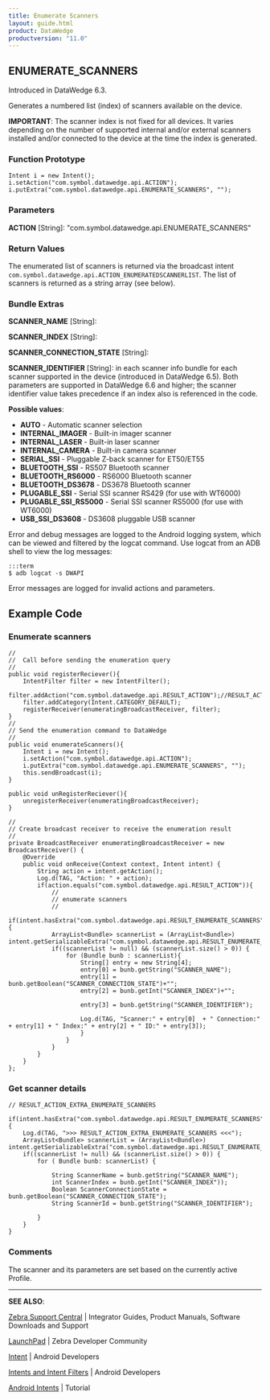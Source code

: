 ```yaml
---
title: Enumerate Scanners
layout: guide.html
product: DataWedge
productversion: "11.0"
---
```


## ENUMERATE_SCANNERS

Introduced in DataWedge 6.3.

Generates a numbered list (index) of scanners available on the device.

**IMPORTANT**: The scanner index is not fixed for all devices. It varies depending on the number of supported internal and/or external scanners installed and/or connected to the device at the time the index is generated.

### Function Prototype

    Intent i = new Intent();
    i.setAction("com.symbol.datawedge.api.ACTION");
    i.putExtra("com.symbol.datawedge.api.ENUMERATE_SCANNERS", "");

### Parameters

**ACTION** [String]: "com.symbol.datawedge.api.ENUMERATE_SCANNERS"

### Return Values

The enumerated list of scanners is returned via the broadcast intent `com.symbol.datawedge.api.ACTION_ENUMERATEDSCANNERLIST`. The list of scanners is returned as a string array (see below).

### Bundle Extras

**SCANNER_NAME** [String]:

**SCANNER_INDEX** [String]:

**SCANNER_CONNECTION_STATE** [String]:

**SCANNER_IDENTIFIER** [String]: in each scanner info bundle for each scanner supported in the device (introduced in DataWedge 6.5). Both parameters are supported in DataWedge 6.6 and higher; the scanner identifier value takes precedence if an index also is referenced in the code.

**Possible values**:

- **AUTO** - Automatic scanner selection
- **INTERNAL_IMAGER** - Built-in imager scanner
- **INTERNAL_LASER** - Built-in laser scanner
- **INTERNAL_CAMERA** - Built-in camera scanner
- **SERIAL_SSI** - Pluggable Z-back scanner for ET50/ET55
- **BLUETOOTH_SSI** - RS507 Bluetooth scanner
- **BLUETOOTH_RS6000** - RS6000 Bluetooth scanner
- **BLUETOOTH_DS3678** - DS3678 Bluetooth scanner
- **PLUGABLE_SSI** - Serial SSI scanner RS429 (for use with WT6000)
- **PLUGABLE_SSI_RS5000** - Serial SSI scanner RS5000 (for use with WT6000)
- **USB_SSI_DS3608** - DS3608 pluggable USB scanner

Error and debug messages are logged to the Android logging system, which can be viewed and filtered by the logcat command. Use logcat from an ADB shell to view the log messages:

    :::term
    $ adb logcat -s DWAPI

Error messages are logged for invalid actions and parameters.

## Example Code

### Enumerate scanners

    //
    //  Call before sending the enumeration query
    //
    public void registerReciever(){
        IntentFilter filter = new IntentFilter();
        filter.addAction("com.symbol.datawedge.api.RESULT_ACTION");//RESULT_ACTION
        filter.addCategory(Intent.CATEGORY_DEFAULT);
        registerReceiver(enumeratingBroadcastReceiver, filter);
    }
    //
    // Send the enumeration command to DataWedge
    //
    public void enumerateScanners(){
        Intent i = new Intent();
        i.setAction("com.symbol.datawedge.api.ACTION");
        i.putExtra("com.symbol.datawedge.api.ENUMERATE_SCANNERS", "");
        this.sendBroadcast(i);
    }

    public void unRegisterReciever(){
        unregisterReceiver(enumeratingBroadcastReceiver);
    }

    //
    // Create broadcast receiver to receive the enumeration result
    //
    private BroadcastReceiver enumeratingBroadcastReceiver = new BroadcastReceiver() {
        @Override
        public void onReceive(Context context, Intent intent) {
            String action = intent.getAction();
            Log.d(TAG, "Action: " + action);
            if(action.equals("com.symbol.datawedge.api.RESULT_ACTION")){
                //
                // enumerate scanners
                //
                if(intent.hasExtra("com.symbol.datawedge.api.RESULT_ENUMERATE_SCANNERS")) {
                ArrayList<Bundle> scannerList = (ArrayList<Bundle>) intent.getSerializableExtra("com.symbol.datawedge.api.RESULT_ENUMERATE_SCANNERS");
                if((scannerList != null) && (scannerList.size() > 0)) {
                    for (Bundle bunb : scannerList){
                        String[] entry = new String[4];
                        entry[0] = bunb.getString("SCANNER_NAME");
                        entry[1] = bunb.getBoolean("SCANNER_CONNECTION_STATE")+"";
                        entry[2] = bunb.getInt("SCANNER_INDEX")+"";

                        entry[3] = bunb.getString("SCANNER_IDENTIFIER");

                        Log.d(TAG, "Scanner:" + entry[0]  + " Connection:" + entry[1] + " Index:" + entry[2] + " ID:" + entry[3]);
                        }
                    }
                }
            }
        }
    };

### Get scanner details

    // RESULT_ACTION_EXTRA_ENUMERATE_SCANNERS

    if(intent.hasExtra("com.symbol.datawedge.api.RESULT_ENUMERATE_SCANNERS")) {
        Log.d(TAG, ">>> RESULT_ACTION_EXTRA_ENUMERATE_SCANNERS <<<");
        ArrayList<Bundle> scannerList = (ArrayList<Bundle>) intent.getSerializableExtra("com.symbol.datawedge.api.RESULT_ENUMERATE_SCANNERS");
        if((scannerList != null) && (scannerList.size() > 0)) {
            for ( Bundle bunb: scannerList) {

                String ScannerName = bunb.getString("SCANNER_NAME");
                int ScannerIndex = bunb.getInt("SCANNER_INDEX"));
                Boolean ScannerConnectionState = bunb.getBoolean("SCANNER_CONNECTION_STATE");
                String ScannerId = bunb.getString("SCANNER_IDENTIFIER");

            }
        }
    }

<!-- 11/14/17- COMMENTED AND REPLACED WITH SAMPLE ABOVE, PER ENG.

	// First send the intents to enumerate the available scanners on the device:
	i.setAction("com.symbol.datawedge.api.ACTION");
	i.putExtra("com.symbol.datawedge.api.ENUMERATE_SCANNERS", "");
	this.sendBroadcast(i);

	// define action string:
	String enumerateScanners = "com.symbol.datawedge.api.ACTION";

	// create the intent:
	Intent i = new Intent();

	// set the action to perform:
	i.setAction(enumerateScanners);

	// send the intent to DataWedge:
	this.sendBroadcast(i);

	// enable the app to receive the enumerated list of available scanners:
	String enumeratedList = "com.symbol.datawedge.api.ACTION";

	// create a filter for the broadcast intent
	IntentFilter filter = new IntentFilter();
	 	filter.addAction(enumeratedList);
	  	filter.addCategory(Intent.CATEGORY_DEFAULT);  // NOTE: REQUIRED for DW6.2 and higher
	  	registerReceiver(myBroadcastReceiver, filter);

	// create a broadcast receiver
	private BroadcastReceiver myBroadcastReceiver = new BroadcastReceiver() {
	   @Override
	   public void onReceive(Context context, Intent intent) {
	        String action = intent.getAction();
	        Log.d(TAG, "Action: " + action);

         	if(action.equals("com.symbol.datawedge.api.RESULT_ACTION")){
            	Bundle b = intent.getExtras();

    // enumerate scanners
    if(intent.hasExtra("com.symbol.datawedge.api.RESULT_ENUMERATE_SCANNERS")) {
        ArrayList<Bundle> scannerList = (ArrayList<Bundle>) intent.getSerializableExtra("com.symbol.datawedge.api.RESULT_ENUMERATE_SCANNERS");
    if((scannerList != null) && (scannerList.size() > 0)) {
        for ( Bundle bunb: scannerList)
            Log.d(TAG,"Scanner:"+bunb.getString("SCANNER_NAME")+" Connection:"+bunb.getBoolean("SCANNER_CONNECTION_STATE")+" Index:"+bunb.getInt("SCANNER_INDEX"));
                    }
                }
			}
        }
    };
 -->
<!--  	// The following code provided by engineering on 6/26/17 [TUT-14724]
 		// Integrated with main code sample as indicated below:

	//Enumerate Scanners (send request)
        Intent i = new Intent();
        i.setAction("com.symbol.datawedge.api.ACTION");
        i.putExtra("com.symbol.datawedge.api.ENUMERATE_SCANNERS", "");
        this.sendBroadcast(i); //this line added; those above were already present in sample


	//Enumerate Scanners (receive results)
    private BroadcastReceiver broadcastReceiver = new BroadcastReceiver() {
        @Override
        public void onReceive(Context context, Intent intent) {
            String action = intent.getAction();
            Log.d(TAG, "Action: " + action); //THIS LINE ADDED TO SAMPLE

            //THE REMAINING CODE (BELOW) REPLACED THE
            // "REMAINDER OF THE ORIGINAL SAMPLE" (FARTHER BELOW)

            if(action.equals("com.symbol.datawedge.api.RESULT_ACTION")){
                Bundle b = intent.getExtras();

                // enumerate scanners
                if(intent.hasExtra("com.symbol.datawedge.api.RESULT_ENUMERATE_SCANNERS")) {
                    ArrayList<Bundle> scannerList = (ArrayList<Bundle>) intent.getSerializableExtra("com.symbol.datawedge.api.RESULT_ENUMERATE_SCANNERS");
                    if((scannerList != null) && (scannerList.size() > 0)) {
                        for ( Bundle bunb: scannerList)
                            Log.d(TAG,"Scanner:"+bunb.getString("SCANNER_NAME")+" Connection:"+bunb.getBoolean("SCANNER_CONNECTION_STATE")+" Index:"+bunb.getInt("SCANNER_INDEX"));
                    }
                }
			}
        }
    };

    //"REMAINDER"
    	                if (action.equals(enumeratedList)) {
	                        Bundle b = intent.getExtras();
	                        String[] scanner_list = b.getStringArray(KEY_ENUMERATEDSCANNERLIST);
	                }
	        }
	};
-->

### Comments

The scanner and its parameters are set based on the currently active Profile.

---

**SEE ALSO**:

[Zebra Support Central](https://www.zebra.com/us/en/support-downloads.html) | Integrator Guides, Product Manuals, Software Downloads and Support

[LaunchPad](https://developer.zebra.com/welcome) | Zebra Developer Community

[Intent](https://developer.android.com/reference/android/content/Intent.html) | Android Developers

[Intents and Intent Filters](http://developer.android.com/guide/components/intents-filters.html) | Android Developers

[Android Intents](http://www.vogella.com/tutorials/AndroidIntent/article.html) | Tutorial
